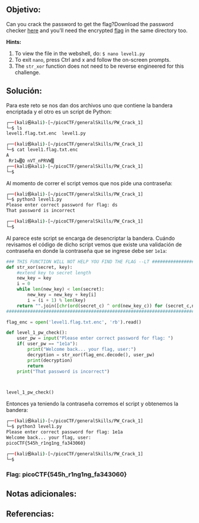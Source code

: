 ## Objetivo:
Can you crack the password to get the flag?Download the password checker [here](https://artifacts.picoctf.net/c/52/level1.py) and you'll need the encrypted [flag](https://artifacts.picoctf.net/c/52/level1.flag.txt.enc) in the same directory too.

**Hints:**
1. To view the file in the webshell, do: `$ nano level1.py`
2. To exit `nano`, press Ctrl and x and follow the on-screen prompts.
3. The `str_xor` function does not need to be reverse engineered for this challenge.

## Solución:
Para este reto se nos dan dos archivos uno que contiene la bandera encriptada y el otro es un script de Python:

```bash
┌──(kali㉿kali)-[~/picoCTF/generalSkills/PW_Crack_1]
└─$ ls                     
level1.flag.txt.enc  level1.py

┌──(kali㉿kali)-[~/picoCTF/generalSkills/PW_Crack_1]
└─$ cat level1.flag.txt.enc 
A
 Rr1w▒Q nVT_nPRVW▒                                                                                            
┌──(kali㉿kali)-[~/picoCTF/generalSkills/PW_Crack_1]
└─$ 
```

Al momento de correr el script vemos que nos pide una contraseña:

```bash
┌──(kali㉿kali)-[~/picoCTF/generalSkills/PW_Crack_1]
└─$ python3 level1.py
Please enter correct password for flag: ds
That password is incorrect

┌──(kali㉿kali)-[~/picoCTF/generalSkills/PW_Crack_1]
└─$ 
```

Al parece este script se encarga de desencriptar la bandera. Cuándo revisamos el código de dicho script vemos que existe una validación de contraseña en donde la contraseña que se ingrese debe ser `1e1a`:

```python
### THIS FUNCTION WILL NOT HELP YOU FIND THE FLAG --LT ########################
def str_xor(secret, key):
    #extend key to secret length
    new_key = key
    i = 0
    while len(new_key) < len(secret):
        new_key = new_key + key[i]
        i = (i + 1) % len(key)        
    return "".join([chr(ord(secret_c) ^ ord(new_key_c)) for (secret_c,new_key_c) in zip(secret,new_key)])
###############################################################################

flag_enc = open('level1.flag.txt.enc', 'rb').read()

def level_1_pw_check():
    user_pw = input("Please enter correct password for flag: ")
    if( user_pw == "1e1a"):
        print("Welcome back... your flag, user:")
        decryption = str_xor(flag_enc.decode(), user_pw)
        print(decryption)
        return
    print("That password is incorrect")



level_1_pw_check()
```

Entonces ya teniendo la contraseña corremos el script y obtenemos la bandera:

```bash
┌──(kali㉿kali)-[~/picoCTF/generalSkills/PW_Crack_1]
└─$ python3 level1.py
Please enter correct password for flag: 1e1a
Welcome back... your flag, user:
picoCTF{545h_r1ng1ng_fa343060}

┌──(kali㉿kali)-[~/picoCTF/generalSkills/PW_Crack_1]
└─$
```

### Flag: picoCTF{545h_r1ng1ng_fa343060}

## Notas adicionales:


## Referencias: